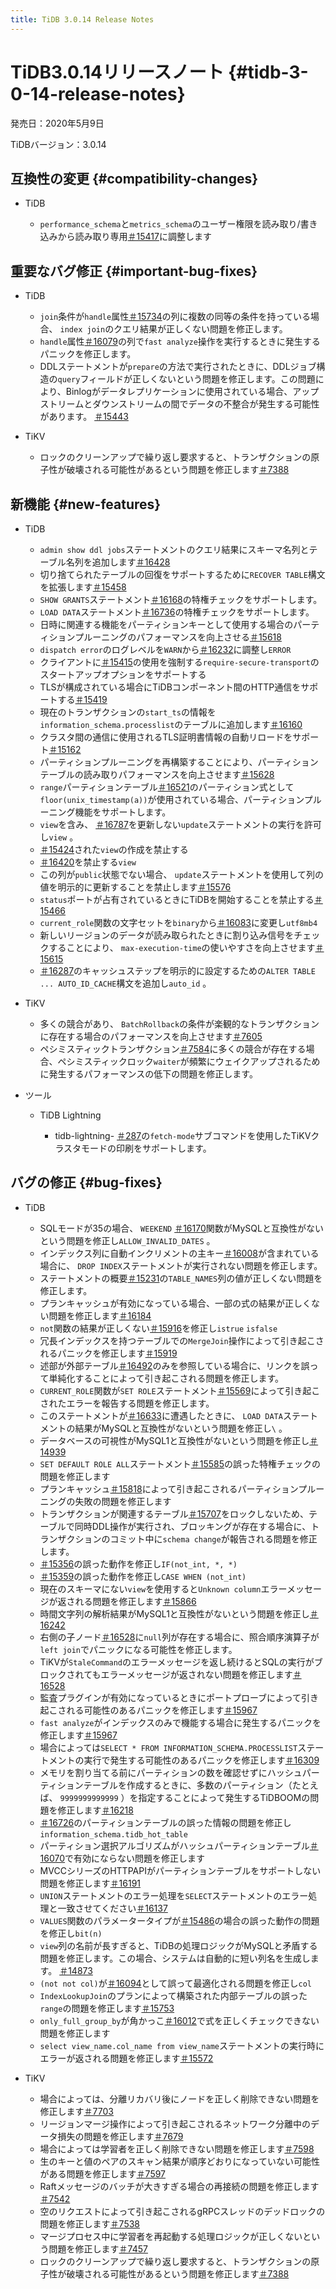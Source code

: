 ```yaml
---
title: TiDB 3.0.14 Release Notes
---
```


# TiDB3.0.14リリースノート {#tidb-3-0-14-release-notes}

発売日：2020年5月9日

TiDBバージョン：3.0.14

## 互換性の変更 {#compatibility-changes}

-   TiDB

    -   `performance_schema`と`metrics_schema`のユーザー権限を読み取り/書き込みから読み取り専用[＃15417](https://github.com/pingcap/tidb/pull/15417)に調整します

## 重要なバグ修正 {#important-bug-fixes}

-   TiDB

    -   `join`条件が`handle`属性[＃15734](https://github.com/pingcap/tidb/pull/15734)の列に複数の同等の条件を持っている場合、 `index join`のクエリ結果が正しくない問題を修正します。
    -   `handle`属性[＃16079](https://github.com/pingcap/tidb/pull/16079)の列で`fast analyze`操作を実行するときに発生するパニックを修正します。
    -   DDLステートメントが`prepare`の方法で実行されたときに、DDLジョブ構造の`query`フィールドが正しくないという問題を修正します。この問題により、Binlogがデータレプリケーションに使用されている場合、アップストリームとダウンストリームの間でデータの不整合が発生する可能性があります。 [＃15443](https://github.com/pingcap/tidb/pull/15443)

-   TiKV

    -   ロックのクリーンアップで繰り返し要求すると、トランザクションの原子性が破壊される可能性があるという問題を修正します[＃7388](https://github.com/tikv/tikv/pull/7388)

## 新機能 {#new-features}

-   TiDB

    -   `admin show ddl jobs`ステートメントのクエリ結果にスキーマ名列とテーブル名列を追加します[＃16428](https://github.com/pingcap/tidb/pull/16428)
    -   切り捨てられたテーブルの回復をサポートするために`RECOVER TABLE`構文を拡張します[＃15458](https://github.com/pingcap/tidb/pull/15458)
    -   `SHOW GRANTS`ステートメント[＃16168](https://github.com/pingcap/tidb/pull/16168)の特権チェックをサポートします。
    -   `LOAD DATA`ステートメント[＃16736](https://github.com/pingcap/tidb/pull/16736)の特権チェックをサポートします。
    -   日時に関連する機能をパーティションキーとして使用する場合のパーティションプルーニングのパフォーマンスを向上させる[＃15618](https://github.com/pingcap/tidb/pull/15618)
    -   `dispatch error`のログレベルを`WARN`から[＃16232](https://github.com/pingcap/tidb/pull/16232)に調整し`ERROR`
    -   クライアントに[＃15415](https://github.com/pingcap/tidb/pull/15415)の使用を強制する`require-secure-transport`のスタートアップオプションをサポートする
    -   TLSが構成されている場合にTiDBコンポーネント間のHTTP通信をサポートする[＃15419](https://github.com/pingcap/tidb/pull/15419)
    -   現在のトランザクションの`start_ts`の情報を`information_schema.processlist`のテーブルに追加します[＃16160](https://github.com/pingcap/tidb/pull/16160)
    -   クラスタ間の通信に使用されるTLS証明書情報の自動リロードをサポート[＃15162](https://github.com/pingcap/tidb/pull/15162)
    -   パーティションプルーニングを再構築することにより、パーティションテーブルの読み取りパフォーマンスを向上させます[＃15628](https://github.com/pingcap/tidb/pull/15628)
    -   `range`パーティションテーブル[＃16521](https://github.com/pingcap/tidb/pull/16521)のパーティション式として`floor(unix_timestamp(a))`が使用されている場合、パーティションプルーニング機能をサポートします。
    -   `view`を含み、 [＃16787](https://github.com/pingcap/tidb/pull/16787)を更新しない`update`ステートメントの実行を許可し`view` 。
    -   [＃15424](https://github.com/pingcap/tidb/pull/15424)された`view`の作成を禁止する
    -   [＃16420](https://github.com/pingcap/tidb/pull/16420)を禁止する`view`
    -   この列が`public`状態でない場合、 `update`ステートメントを使用して列の値を明示的に更新することを禁止します[＃15576](https://github.com/pingcap/tidb/pull/15576)
    -   `status`ポートが占有されているときにTiDBを開始することを禁止する[＃15466](https://github.com/pingcap/tidb/pull/15466)
    -   `current_role`関数の文字セットを`binary`から[＃16083](https://github.com/pingcap/tidb/pull/16083)に変更し`utf8mb4`
    -   新しいリージョンのデータが読み取られたときに割り込み信号をチェックすることにより、 `max-execution-time`の使いやすさを向上させます[＃15615](https://github.com/pingcap/tidb/pull/15615)
    -   [＃16287](https://github.com/pingcap/tidb/pull/16287)のキャッシュステップを明示的に設定するための`ALTER TABLE ... AUTO_ID_CACHE`構文を追加し`auto_id` 。

-   TiKV

    -   多くの競合があり、 `BatchRollback`の条件が楽観的なトランザクションに存在する場合のパフォーマンスを向上させます[＃7605](https://github.com/tikv/tikv/pull/7605)
    -   ペシミスティックトランザクション[＃7584](https://github.com/tikv/tikv/pull/7584)に多くの競合が存在する場合、ペシミスティックロック`waiter`が頻繁にウェイクアップされるために発生するパフォーマンスの低下の問題を修正します。

-   ツール

    -   TiDB Lightning

        -   tidb-lightning- [＃287](https://github.com/pingcap/tidb-lightning/pull/287)の`fetch-mode`サブコマンドを使用したTiKVクラスタモードの印刷をサポートします。

## バグの修正 {#bug-fixes}

-   TiDB

    -   SQLモードが35の場合、 `WEEKEND` [＃16170](https://github.com/pingcap/tidb/pull/16170)関数がMySQLと互換性がないという問題を修正し`ALLOW_INVALID_DATES` 。
    -   インデックス列に自動インクリメントの主キー[＃16008](https://github.com/pingcap/tidb/pull/16008)が含まれている場合に、 `DROP INDEX`ステートメントが実行されない問題を修正します。
    -   ステートメントの概要[＃15231](https://github.com/pingcap/tidb/pull/15231)の`TABLE_NAMES`列の値が正しくない問題を修正します。
    -   プランキャッシュが有効になっている場合、一部の式の結果が正しくない問題を修正します[＃16184](https://github.com/pingcap/tidb/pull/16184)
    -   `not`関数の結果が正しくない[＃15916](https://github.com/pingcap/tidb/pull/15916)を修正し`istrue` `isfalse`
    -   冗長インデックスを持つテーブルでの`MergeJoin`操作によって引き起こされるパニックを修正します[＃15919](https://github.com/pingcap/tidb/pull/15919)
    -   述部が外部テーブル[＃16492](https://github.com/pingcap/tidb/pull/16492)のみを参照している場合に、リンクを誤って単純化することによって引き起こされる問題を修正します。
    -   `CURRENT_ROLE`関数が`SET ROLE`ステートメント[＃15569](https://github.com/pingcap/tidb/pull/15569)によって引き起こされたエラーを報告する問題を修正します。
    -   このステートメントが[＃16633](https://github.com/pingcap/tidb/pull/16633)に遭遇したときに、 `LOAD DATA`ステートメントの結果がMySQLと互換性がないという問題を修正し`\` 。
    -   データベースの可視性がMySQL1と互換性がないという問題を修正し[＃14939](https://github.com/pingcap/tidb/pull/14939)
    -   `SET DEFAULT ROLE ALL`ステートメント[＃15585](https://github.com/pingcap/tidb/pull/15585)の誤った特権チェックの問題を修正します
    -   プランキャッシュ[＃15818](https://github.com/pingcap/tidb/pull/15818)によって引き起こされるパーティションプルーニングの失敗の問題を修正します
    -   トランザクションが関連するテーブル[＃15707](https://github.com/pingcap/tidb/pull/15707)をロックしないため、テーブルで同時DDL操作が実行され、ブロッキングが存在する場合に、トランザクションのコミット中に`schema change`が報告される問題を修正します。
    -   [＃15356](https://github.com/pingcap/tidb/pull/15356)の誤った動作を修正し`IF(not_int, *, *)`
    -   [＃15359](https://github.com/pingcap/tidb/pull/15359)の誤った動作を修正し`CASE WHEN (not_int)`
    -   現在のスキーマにない`view`を使用すると`Unknown column`エラーメッセージが返される問題を修正します[＃15866](https://github.com/pingcap/tidb/pull/15866)
    -   時間文字列の解析結果がMySQL1と互換性がないという問題を修正し[＃16242](https://github.com/pingcap/tidb/pull/16242)
    -   右側の子ノード[＃16528](https://github.com/pingcap/tidb/pull/16528)に`null`列が存在する場合に、照合順序演算子が`left join`でパニックになる可能性を修正します。
    -   TiKVが`StaleCommand`のエラーメッセージを返し続けるとSQLの実行がブロックされてもエラーメッセージが返されない問題を修正します[＃16528](https://github.com/pingcap/tidb/pull/16528)
    -   監査プラグインが有効になっているときにポートプローブによって引き起こされる可能性のあるパニックを修正します[＃15967](https://github.com/pingcap/tidb/pull/15967)
    -   `fast analyze`がインデックスのみで機能する場合に発生するパニックを修正します[＃15967](https://github.com/pingcap/tidb/pull/15967)
    -   場合によっては`SELECT * FROM INFORMATION_SCHEMA.PROCESSLIST`ステートメントの実行で発生する可能性のあるパニックを修正します[＃16309](https://github.com/pingcap/tidb/pull/16309)
    -   メモリを割り当てる前にパーティションの数を確認せずにハッシュパーティションテーブルを作成するときに、多数のパーティション（たとえば、 `9999999999999` ）を指定することによって発生するTiDBOOMの問題を修正します[＃16218](https://github.com/pingcap/tidb/pull/16218)
    -   [＃16726](https://github.com/pingcap/tidb/pull/16726)のパーティションテーブルの誤った情報の問題を修正し`information_schema.tidb_hot_table`
    -   パーティション選択アルゴリズムがハッシュパーティションテーブル[＃16070](https://github.com/pingcap/tidb/pull/16070)で有効にならない問題を修正します
    -   MVCCシリーズのHTTPAPIがパーティションテーブルをサポートしない問題を修正します[＃16191](https://github.com/pingcap/tidb/pull/16191)
    -   `UNION`ステートメントのエラー処理を`SELECT`ステートメントのエラー処理と一致させてください[＃16137](https://github.com/pingcap/tidb/pull/16137)
    -   `VALUES`関数のパラメータータイプが[＃15486](https://github.com/pingcap/tidb/pull/15486)の場合の誤った動作の問題を修正し`bit(n)`
    -   `view`列の名前が長すぎると、TiDBの処理ロジックがMySQLと矛盾する問題を修正します。この場合、システムは自動的に短い列名を生成します。 [＃14873](https://github.com/pingcap/tidb/pull/14873)
    -   `(not not col)`が[＃16094](https://github.com/pingcap/tidb/pull/16094)として誤って最適化される問題を修正し`col`
    -   `IndexLookupJoin`のプランによって構築された内部テーブルの誤った`range`の問題を修正します[＃15753](https://github.com/pingcap/tidb/pull/15753)
    -   `only_full_group_by`が角かっこ[＃16012](https://github.com/pingcap/tidb/pull/16012)で式を正しくチェックできない問題を修正します
    -   `select view_name.col_name from view_name`ステートメントの実行時にエラーが返される問題を修正します[＃15572](https://github.com/pingcap/tidb/pull/15572)

-   TiKV

    -   場合によっては、分離リカバリ後にノードを正しく削除できない問題を修正します[＃7703](https://github.com/tikv/tikv/pull/7703)
    -   リージョンマージ操作によって引き起こされるネットワーク分離中のデータ損失の問題を修正します[＃7679](https://github.com/tikv/tikv/pull/7679)
    -   場合によっては学習者を正しく削除できない問題を修正します[＃7598](https://github.com/tikv/tikv/pull/7598)
    -   生のキーと値のペアのスキャン結果が順序どおりになっていない可能性がある問題を修正します[＃7597](https://github.com/tikv/tikv/pull/7597)
    -   Raftメッセージのバッチが大きすぎる場合の再接続の問題を修正します[＃7542](https://github.com/tikv/tikv/pull/7542)
    -   空のリクエストによって引き起こされるgRPCスレッドのデッドロックの問題を修正します[＃7538](https://github.com/tikv/tikv/pull/7538)
    -   マージプロセス中に学習者を再起動する処理ロジックが正しくないという問題を修正します[＃7457](https://github.com/tikv/tikv/pull/7457)
    -   ロックのクリーンアップで繰り返し要求すると、トランザクションの原子性が破壊される可能性があるという問題を修正します[＃7388](https://github.com/tikv/tikv/pull/7388)
